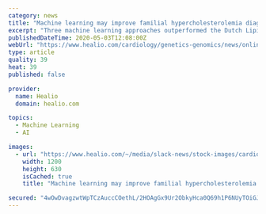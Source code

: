 ```yaml
---
category: news
title: "Machine learning may improve familial hypercholesterolemia diagnosis"
excerpt: "Three machine learning approaches outperformed the Dutch Lipid Score to diagnose patients with genetic mutations that cause familial hypercholesterolemia, according to a study published in the European Journal of Preventive Cardiology."
publishedDateTime: 2020-05-03T12:08:00Z
webUrl: "https://www.healio.com/cardiology/genetics-genomics/news/online/{e837ffad-5bff-4c7f-af11-3a2643b69ccb}/machine-learning-may-improve-familial-hypercholesterolemia-diagnosis"
type: article
quality: 39
heat: 39
published: false

provider:
  name: Healio
  domain: healio.com

topics:
  - Machine Learning
  - AI

images:
  - url: "https://www.healio.com/~/media/slack-news/stock-images/cardiology/l/cholesterol-level_76957463.jpeg"
    width: 1200
    height: 630
    isCached: true
    title: "Machine learning may improve familial hypercholesterolemia diagnosis"

secured: "4wOwDvagzwtWpTCzAuccCOethL/2HOAgGx9Ur2ObkyHca0Q69h1P6NUyTOiGJ+rijHPSAGNdyUb6XIajwODJ3BIm/FvOR4svyZyppaKFaRiK6CDwvJtSN9U/5oXTbWbrfcL71EE/ZxSjAq3zR1astwDJMVz197oPbc11vmJeSwc1cQFTfJYiXcy362ywqxTQB1UntOXL6chLonuXgRMnjEsYBY9yiMvrfe8Up4SBqc4noh9AI3o/sUUWlDVRH341iU/td0oGGF85WD/DHKnJcqduzo7d2fB/AzyxRW4Qp6cBrnt9LlbgamkJ6eMBkSjdoHv3/+gnjPAcU2fcl2+1WRemAb1X92AIBdiNE4Vy/qrAanvWJwed+JXBUF1dXIdjEvJzVk6nMt5BXTuSomqz+qFswU9XvQXdoW4L35lLo6+WlIpnE4qYBpbDCbze9Y9Yu0BAi4mhK5vHaVdGVJHdEDiMEAGx8l5T09xhMdHDTCY=;lXWgobVNZ/2kDXe/QBvGQw=="
---
```


